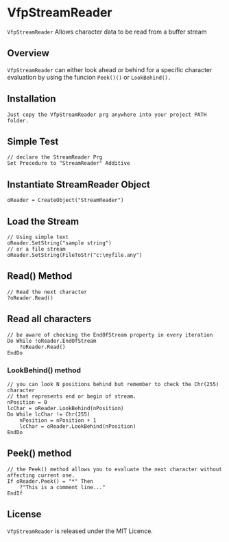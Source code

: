 # VfpStreamReader
`VfpStreamReader` Allows character data to be read from a buffer stream


<h2>Overview</h2>

`VfpStreamReader` can either look ahead or behind for a specific character evaluation by using the funcion <code>Peek()()</code> or <code>LookBehind().</code>

## Installation

```
Just copy the VfpStreamReader prg anywhere into your project PATH folder.
```

## Simple Test
```xBase
// declare the StreamReader Prg
Set Procedure to "StreamReader" Additive
```
## Instantiate StreamReader Object

```xBase
oReader = CreateObject("StreamReader")
```
## Load the Stream

```xBase
// Using simple text
oReader.SetString("sample string")
// or a file stream
oReader.SetString(FileToStr("c:\myfile.any")
```
## Read() Method
```xBase
// Read the next character 
?oReader.Read()
```
## Read all characters
```xBase
// be aware of checking the EndOfStream property in every iteration
Do While !oReader.EndOfStream
	?oReader.Read()
EndDo
```
### LookBehind() method
```xBase
// you can look N positions behind but remember to check the Chr(255) character
// that represents end or begin of stream.
nPosition = 0
lcChar = oReader.LookBehind(nPosition)
Do While lcChar != Chr(255)
	nPosition = nPosition + 1
	lcChar = oReader.LookBehind(nPosition)
EndDo
```
## Peek() method
```xBase
// the Peek() method allows you to evaluate the next character without affecting current one.
If oReader.Peek() = "*" Then
	?"This is a comment line..."
EndIf
```

## License

`VfpStreamReader` is released under the MIT Licence.
